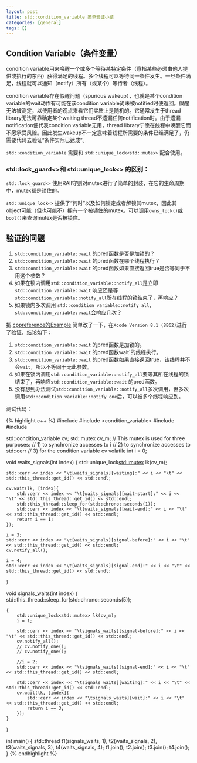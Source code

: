 ```yaml
---
layout: post
title: std::condition_variable 简单验证小结
categories: [general]
tags: []
---
```


## Condition Variable（条件变量）
condition variable用来唤醒一个或多个等待某特定条件（意指某些必须由他人提供或执行的东西）获得满足的线程。多个线程可以等待同一条件发生。一旦条件满足，线程就可以通知（notify）所有（或某个）等待者（线程）。

condition variable存在假醒问题（spurious wakeup），也就是某个condition variable的wait动作有可能在该condition variable尚未被notified时便返回。假醒无法被测定，以使用者的观点来看它们实质上是随机的。它通常发生于thread library无法可靠确定某个waiting thread不遗漏任何notification时。由于遗漏notification便代表condition variable无用，thread library宁愿在线程中唤醒它而不愿承受风险。因此发生wakeup不一定意味着线程所需要的条件已经满足了，仍需要代码去验证“条件实际已达成”。

`std::condition_variable` 需要和 `std::unique_lock<std::mutex>` 配合使用。

### std::lock_guard<>和 std::unique_lock<> 的区别：

`std::lock_guard<>` 使用RAII守则对mutex进行了简单的封装，在它的生命周期中，mutex都是锁住的。

`std::unique_lock<>` 提供了“何时”以及如何锁定或者解锁其mutex，因此其object可能（但也可能不）拥有一个被锁住的mutex。可以调用`owns_lock()`或`bool()`来查询mutex是否被锁住。


## 验证的问题

1. `std::condition_variable::wait` 的pred函数是否是加锁的？
1. `std::condition_variable::wait` 的pred函数在哪个线程执行？
1. `std::condition_variable::wait` 的pred函数如果直接返回true是否等同于不用这个参数？
1. 如果在锁内调用`std::condition_variable::notify_all`是立即 `std::condition_variable::wait` 响应还是等`std::condition_variable::notify_all`所在线程的锁结束了，再响应？
1. 如果锁内多次调用 `std::condition_variable::notify_all`，`std::condition_variable::wait`会响应几次？

把 [cppreference的Example](http://en.cppreference.com/w/cpp/thread/condition_variable/notify_all) 简单改了一下，在`Xcode Version 8.1 (8B62)`进行了验证，结论如下：

1. `std::condition_variable::wait` 的pred函数是加锁的。
1. `std::condition_variable::wait` 的pred函数wait`的线程执行。
1. `std::condition_variable::wait` 的pred函数如果直接返回true，该线程并不会`wait`，所以不等同于无此参数。
1. 如果在锁内调用`std::condition_variable::notify_all`要等其所在线程的锁结束了，再响应`std::condition_variable::wait` 的pred函数。
1. 没有想到办法测试`std::condition_variable::notify_all`多次调用，但多次调用`std::condition_variable::notify_one`后，可以被多个线程响应到。

测试代码：

{% highlight c++ %}
#include <iostream>
#include <condition_variable>
#include <thread>
#include <chrono>

std::condition_variable cv;
std::mutex cv_m; // This mutex is used for three purposes:
// 1) to synchronize accesses to i
// 2) to synchronize accesses to std::cerr
// 3) for the condition variable cv
volatile int i = 0;

void waits_signals(int index)
{
    std::unique_lock<std::mutex> lk(cv_m);
    
    std::cerr << index << "\t[waits_signals][waiting]:" << i << "\t" << std::this_thread::get_id() << std::endl;
    
    cv.wait(lk, [index]{
        std::cerr << index << "\t[waits_signals][wait-start]:" << i << "\t" << std::this_thread::get_id() << std::endl;
        std::this_thread::sleep_for(std::chrono::seconds(1));
        std::cerr << index << "\t[waits_signals][wait-end]:" << i << "\t" << std::this_thread::get_id() << std::endl;
        return i == 1;
    });
    
    i = 3;
    std::cerr << index << "\t[waits_signals][signal-before]:" << i << "\t" << std::this_thread::get_id() << std::endl;
    cv.notify_all();
    
    i = 4;
    std::cerr << index << "\t[waits_signals][signal-end]:" << i << "\t" << std::this_thread::get_id() << std::endl;
}

void signals_waits(int index)
{
    std::this_thread::sleep_for(std::chrono::seconds(5));
    
    {
        std::unique_lock<std::mutex> lk(cv_m);
        i = 1;
        
        std::cerr << index << "\tsignals_waits][signal-before]:" << i << "\t" << std::this_thread::get_id() << std::endl;
        cv.notify_all();
        // cv.notify_one();
        // cv.notify_one();
        
        //i = 2;
        std::cerr << index << "\tsignals_waits][signal-end]:" << i << "\t" << std::this_thread::get_id() << std::endl;

        std::cerr << index << "\tsignals_waits][waiting]:" << i << "\t" << std::this_thread::get_id() << std::endl;
        cv.wait(lk, [index]{
            std::cerr << index << "\tsignals_waits][wait]:" << i << "\t" << std::this_thread::get_id() << std::endl;
            return i == 3;
        });
    }
}

int main()
{
    std::thread t1(signals_waits, 1), t2(waits_signals, 2), t3(waits_signals, 3), t4(waits_signals, 4);
    t1.join();
    t2.join();
    t3.join();
    t4.join();
}
{% endhighlight %}


